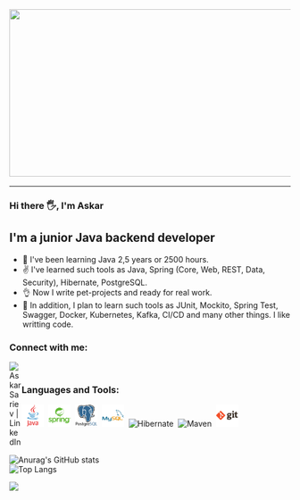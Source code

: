<div align="center">
  <img src="https://media.giphy.com/media/dWesBcTLavkZuG35MI/giphy.gif" width="600" height="300"/>
</div>

---

### Hi there 🖐️, I'm Askar

## I'm a junior Java backend developer
- 💪 I've been learning Java 2,5 years or 2500 hours.
- ✌️  I've learned such tools as Java, Spring (Core, Web, REST, Data, Security), Hibernate, PostgreSQL.
- 👌  Now I write pet-projects and ready for real work.
- 🧠 In addition, I plan to learn such tools as JUnit, Mockito, Spring Test, Swagger, Docker, Kubernetes,
      Kafka, CI/CD and many other things. I like writting code.

### Connect with me:

[<img align="left" alt="AskarSariev | LinkedIn" width="22px" src="https://cdn.jsdelivr.net/npm/simple-icons@v3/icons/linkedin.svg" />][linkedin]

<br />

### Languages and Tools:

<div>
<img src="https://github.com/devicons/devicon/blob/master/icons/java/java-original-wordmark.svg" title="Java" alt="Java" width="40" height="40"/>&nbsp;
<img src="https://raw.githubusercontent.com/devicons/devicon/1119b9f84c0290e0f0b38982099a2bd027a48bf1/icons/spring/spring-original-wordmark.svg" title="Spring" alt="Spring" width="40" height="40"/>&nbsp;
<img src="https://raw.githubusercontent.com/devicons/devicon/1119b9f84c0290e0f0b38982099a2bd027a48bf1/icons/postgresql/postgresql-original-wordmark.svg" title="PostgreSQL" alt="PostgreSQL" width="40" height="40"/>&nbsp;
<img src="https://raw.githubusercontent.com/devicons/devicon/1119b9f84c0290e0f0b38982099a2bd027a48bf1/icons/mysql/mysql-original-wordmark.svg" title="MySQL" alt="MySQL" width="40" height="40"/>&nbsp;
<img src="https://icon-library.com/images/hibernate-icon/hibernate-icon-0.jpg" title="Hibernate" alt="Hibernate" width="40" height="40"/>&nbsp;
<img src="https://upload.wikimedia.org/wikipedia/commons/thumb/5/52/Apache_Maven_logo.svg/1024px-Apache_Maven_logo.svg.png" title="Maven" alt="Maven" width="50" height="30"/>&nbsp;
<img src="https://raw.githubusercontent.com/devicons/devicon/1119b9f84c0290e0f0b38982099a2bd027a48bf1/icons/git/git-original-wordmark.svg" title="Git" alt="Git" width="40" height="40"/>
</div>

<br />
<br />

![Anurag's GitHub stats](https://github-readme-stats.vercel.app/api?username=AskarSariev)
<br />
![Top Langs](https://github-readme-stats.vercel.app/api/top-langs/?username=AskarSariev&layout=compact)

[linkedin]: https://www.linkedin.com/in/askar-sariev-589070205/

![](https://komarev.com/ghpvc/?username=AskarSariev)
